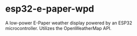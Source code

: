 # esp32-e-paper-wpd
 A low-power E-Paper weather display powered by an ESP32 microcontroller. Utilizes the OpenWeatherMap API. 
